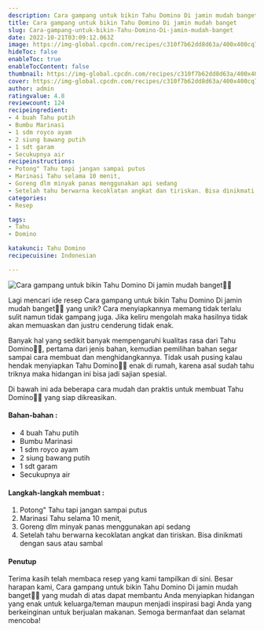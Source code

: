 ```yaml
---
description: Cara gampang untuk bikin Tahu Domino Di jamin mudah banget"
title: Cara gampang untuk bikin Tahu Domino Di jamin mudah banget
slug: Cara-gampang-untuk-bikin-Tahu-Domino-Di-jamin-mudah-banget
date: 2022-10-21T03:09:12.063Z
image: https://img-global.cpcdn.com/recipes/c310f7b62dd8d63a/400x400cq70/photo.jpg
hideToc: false
enableToc: true
enableTocContent: false
thumbnail: https://img-global.cpcdn.com/recipes/c310f7b62dd8d63a/400x400cq70/photo.jpg
cover: https://img-global.cpcdn.com/recipes/c310f7b62dd8d63a/400x400cq70/photo.jpg
author: admin
ratingvalue: 4.8
reviewcount: 124
recipeingredient:
- 4 buah Tahu putih
- Bumbu Marinasi
- 1 sdm royco ayam
- 2 siung bawang putih
- 1 sdt garam
- Secukupnya air
recipeinstructions:
- Potong" Tahu tapi jangan sampai putus
- Marinasi Tahu selama 10 menit,
- Goreng dlm minyak panas menggunakan api sedang
- Setelah tahu berwarna kecoklatan angkat dan tiriskan. Bisa dinikmati dengan saus atau sambal
categories:
- Resep

tags:
- Tahu
- Domino

katakunci: Tahu Domino
recipecuisine: Indonesian

---
```


![Cara gampang untuk bikin Tahu Domino Di jamin mudah banget👩‍🍳](https://img-global.cpcdn.com/recipes/c310f7b62dd8d63a/400x400cq70/photo.jpg)

Lagi mencari ide resep Cara gampang untuk bikin Tahu Domino Di jamin mudah banget👩‍🍳 yang unik? Cara menyiapkannya memang tidak terlalu sulit namun tidak gampang juga. Jika keliru mengolah maka hasilnya tidak akan memuaskan dan justru cenderung tidak enak.

Banyak hal yang sedikit banyak mempengaruhi kualitas rasa dari Tahu Domino👩‍🍳, pertama dari jenis bahan, kemudian pemilihan bahan segar sampai cara membuat dan menghidangkannya. Tidak usah pusing kalau hendak menyiapkan Tahu Domino👩‍🍳 enak di rumah, karena asal sudah tahu triknya maka hidangan ini bisa jadi sajian spesial.

Di bawah ini ada beberapa cara mudah dan praktis untuk membuat Tahu Domino👩‍🍳 yang siap dikreasikan.

<!--inarticleads1-->

#### Bahan-bahan :

- 4 buah Tahu putih
- Bumbu Marinasi
- 1 sdm royco ayam
- 2 siung bawang putih
- 1 sdt garam
- Secukupnya air

<!--inarticleads2-->

#### Langkah-langkah membuat :

1. Potong" Tahu tapi jangan sampai putus
1. Marinasi Tahu selama 10 menit,
1. Goreng dlm minyak panas menggunakan api sedang
1. Setelah tahu berwarna kecoklatan angkat dan tiriskan. Bisa dinikmati dengan saus atau sambal

#### Penutup

Terima kasih telah membaca resep yang kami tampilkan di sini. Besar harapan kami, Cara gampang untuk bikin Tahu Domino Di jamin mudah banget👩‍🍳 yang mudah di atas dapat membantu Anda menyiapkan hidangan yang enak untuk keluarga/teman maupun menjadi inspirasi bagi Anda yang berkeinginan untuk berjualan makanan. Semoga bermanfaat dan selamat mencoba!